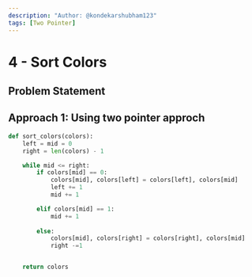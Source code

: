 ```yaml
---
description: "Author: @kondekarshubham123"
tags: [Two Pointer]
---
```


# 4 - Sort Colors

## Problem Statement

## Approach 1: Using two pointer approch

<Tabs>

<TabItem value="py" label="Python">
<SolutionAuthor name="@kondekarshubham123"/>

```python
def sort_colors(colors):
    left = mid = 0
    right = len(colors) - 1

    while mid <= right:
        if colors[mid] == 0:
            colors[mid], colors[left] = colors[left], colors[mid]
            left += 1
            mid += 1

        elif colors[mid] == 1:
            mid += 1
        
        else:
            colors[mid], colors[right] = colors[right], colors[mid]
            right -=1


    return colors
```
</TabItem>
</Tabs>